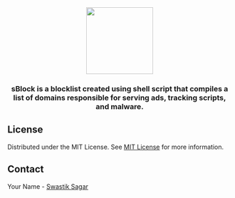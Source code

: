 <div align="center">
  <img height="150" src="https://i.postimg.cc/tgFb5LLF/51e174ff-d587-479a-a2c5-1753682cd58f.png"  />
</div>

###

<h3 align="center">sBlock is a blocklist created using shell script that compiles a list of domains responsible for serving ads, tracking scripts, and malware.</h3>

###

###

###
## License

Distributed under the MIT License. See [MIT License](https://opensource.org/licenses/MIT) for more information.
## Contact

Your Name - [Swastik Sagar](https://twitter.com/swastiksagarr)
